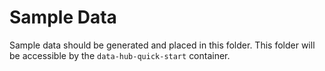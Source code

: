 # Sample Data

Sample data should be generated and placed in this folder. This folder will be accessible by the `data-hub-quick-start` container.